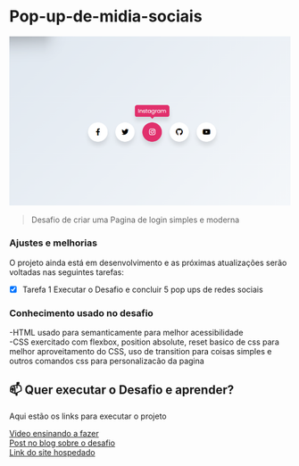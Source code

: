 # Pop-up-de-midia-sociais
<img src="image_2022-01-27_141100.png" alt="exemplo imagem">

> Desafio de criar uma Pagina de login simples e moderna

### Ajustes e melhorias

O projeto ainda está em desenvolvimento e as próximas atualizações serão voltadas nas seguintes tarefas:

- [x] Tarefa 1      Executar o Desafio e concluir 5 pop ups de redes sociais

### Conhecimento usado no desafio

-HTML usado para semanticamente para melhor acessibilidade
<br>
-CSS exercitado com flexbox, position absolute, reset basico de css para melhor aproveitamento do CSS, uso de transition para coisas simples e outros comandos css para personalizacão da pagina


## 📫 Quer executar o Desafio e aprender?
Aqui estão os links para executar o projeto

<a href="https://youtu.be/X86OxINWnVk">Video ensinando a fazer<a/>
<br>
<a href="https://www.futurecodersweb.com/2021/05/social-media-icons-with-tooltip-on.html">Post no blog sobre o desafio<a/>
<br>
<a href="https://fordunn.github.io/Pop-up-de-midia-sociais/">Link do site hospedado<a/>
